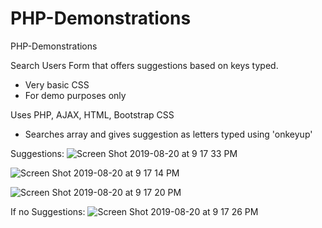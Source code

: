 # PHP-Demonstrations
 PHP-Demonstrations

 Search Users Form that offers suggestions based on keys typed. 

- Very basic CSS
- For demo purposes only

 Uses PHP, AJAX, HTML, Bootstrap CSS

- Searches array and gives suggestion as letters typed using 'onkeyup'

Suggestions:
![Screen Shot 2019-08-20 at 9 17 33 PM](https://user-images.githubusercontent.com/22460957/63397456-385f7e00-c390-11e9-9afa-ba5f49cf01fb.png)

![Screen Shot 2019-08-20 at 9 17 14 PM](https://user-images.githubusercontent.com/22460957/63397505-588f3d00-c390-11e9-91b0-3ba486e1a002.png)

![Screen Shot 2019-08-20 at 9 17 20 PM](https://user-images.githubusercontent.com/22460957/63397526-69d84980-c390-11e9-8fee-e2e13a979dff.png)


If no Suggestions:
![Screen Shot 2019-08-20 at 9 17 26 PM](https://user-images.githubusercontent.com/22460957/63397484-49a88a80-c390-11e9-936e-9b9727914be4.png)

